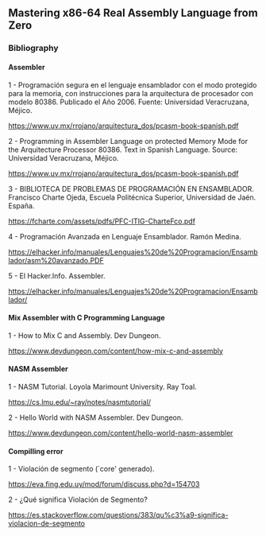 ## Mastering x86-64 Real Assembly Language from Zero




### Bibliography

#### Assembler

1 - Programación segura en el lenguaje ensamblador con el modo protegido para la memoria, con instrucciones para la arquitectura de procesador con modelo 80386. Publicado el Año 2006. Fuente: Universidad Veracruzana, Méjico.

https://www.uv.mx/rrojano/arquitectura_dos/pcasm-book-spanish.pdf


2 - Programming in Assembler Language on protected Memory Mode for the Arquitecture Processor 80386. Text in Spanish Language. Source: Universidad Veracruzana, Méjico.

https://www.uv.mx/rrojano/arquitectura_dos/pcasm-book-spanish.pdf


3 - BIBLIOTECA DE PROBLEMAS
DE PROGRAMACIÓN EN
ENSAMBLADOR. Francisco Charte Ojeda, Escuela Politécnica Superior, Universidad de Jaén. España.

https://fcharte.com/assets/pdfs/PFC-ITIG-CharteFco.pdf

4 - Programación Avanzada
en Lenguaje Ensamblador. Ramón Medina.

https://elhacker.info/manuales/Lenguajes%20de%20Programacion/Ensamblador/asm%20avanzado.PDF

5 - El Hacker.Info. Assembler.

https://elhacker.info/manuales/Lenguajes%20de%20Programacion/Ensamblador/

#### Mix Assembler with C Programming Language 

1 - How to Mix C and Assembly. Dev Dungeon.

https://www.devdungeon.com/content/how-mix-c-and-assembly


#### NASM Assembler

1 - NASM Tutorial. Loyola Marimount University. Ray Toal.

https://cs.lmu.edu/~ray/notes/nasmtutorial/

2 - Hello World with NASM Assembler. Dev Dungeon.

https://www.devdungeon.com/content/hello-world-nasm-assembler

#### Compilling error

1 - Violación de segmento (`core' generado).

https://eva.fing.edu.uy/mod/forum/discuss.php?d=154703

2 - ¿Qué significa Violación de Segmento?

https://es.stackoverflow.com/questions/383/qu%c3%a9-significa-violacion-de-segmento
